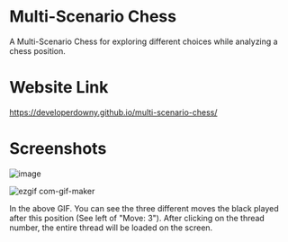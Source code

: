 # Multi-Scenario Chess

A Multi-Scenario Chess for exploring different choices while analyzing a chess position.

# Website Link
https://developerdowny.github.io/multi-scenario-chess/

# Screenshots

![image](https://user-images.githubusercontent.com/60831483/205457901-636570ed-fd81-4cda-bdd6-0ae6eccef51e.png)


![ezgif com-gif-maker](https://user-images.githubusercontent.com/60831483/205457908-d3e1d818-b22b-472e-a923-5cf37e514ad9.gif)

In the above GIF. You can see the three different moves the black played after this position (See left of "Move: 3"). After clicking on the thread number, the entire thread will be loaded on the screen.
